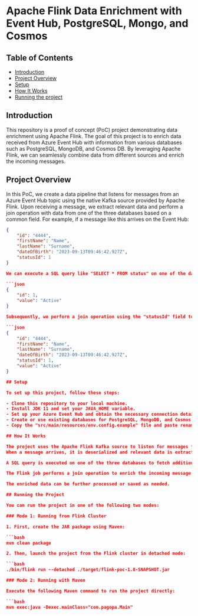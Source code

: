 # Apache Flink Data Enrichment with Event Hub, PostgreSQL, Mongo, and Cosmos

## Table of Contents
- [Introduction](#introduction)
- [Project Overview](#project-overview)
- [Setup](#setup)
- [How It Works](#how-it-works)
- [Running the project](#running-the-project)

## Introduction

This repository is a proof of concept (PoC) project demonstrating data enrichment using Apache Flink. The goal of this project is to enrich data received from Azure Event Hub with information from various databases such as PostgreSQL, MongoDB, and Cosmos DB. By leveraging Apache Flink, we can seamlessly combine data from different sources and enrich the incoming messages.

## Project Overview

In this PoC, we create a data pipeline that listens for messages from an Azure Event Hub topic using the native Kafka source provided by Apache Flink. Upon receiving a message, we extract relevant data and perform a join operation with data from one of the three databases based on a common field. For example, if a message like this arrives on the Event Hub:

```json
{
    "id": "4444",
    "firstName": "Name",
    "lastName": "Surname",
    "dateOfBirth": "2023-09-13T09:46:42.927Z",
    "statusId": 1
}

We can execute a SQL query like "SELECT * FROM status" on one of the databases, obtaining data like this:

```json
{
    "id": 1,
    "value": "Active"
}

Subsequently, we perform a join operation using the "statusId" field to enrich the information, resulting in the following:

```json
{
    "id": "4444",
    "firstName": "Name",
    "lastName": "Surname",
    "dateOfBirth": "2023-09-13T09:46:42.927Z",
    "statusId": 1,
    "value": "Active"
}

## Setup

To set up this project, follow these steps:

- Clone this repository to your local machine.
- Install JDK 11 and set your JAVA_HOME variable.
- Set up your Azure Event Hub and obtain the necessary connection details (e.g., connection string, topic name).
- Create or use existing databases for PostgreSQL, MongoDB, and Cosmos DB, and populate them with relevant data.
- Copy the "src/main/resources/env.config.example" file and paste renaming it as "env.config" then populate it with the info needed.

## How It Works

The project uses the Apache Flink Kafka source to listen for messages from the Azure Event Hub.
When a message arrives, it is deserialized and relevant data is extracted.

A SQL query is executed on one of the three databases to fetch additional information based on the common field.

The Flink job performs a join operation to enrich the incoming message with the additional data.

The enriched data can be further processed or saved as needed.

## Running the Project

You can run the project in one of the following two modes:

### Mode 1: Running from Flink Cluster

1. First, create the JAR package using Maven:

```bash
mvn clean package

2. Then, launch the project from the Flink cluster in detached mode:

```bash
./bin/flink run --detached ./target/flink-poc-1.0-SNAPSHOT.jar

### Mode 2: Running with Maven

Execute the following Maven command to run the project directly:

```bash
mvn exec:java -Dexec.mainClass="com.pagopa.Main"
